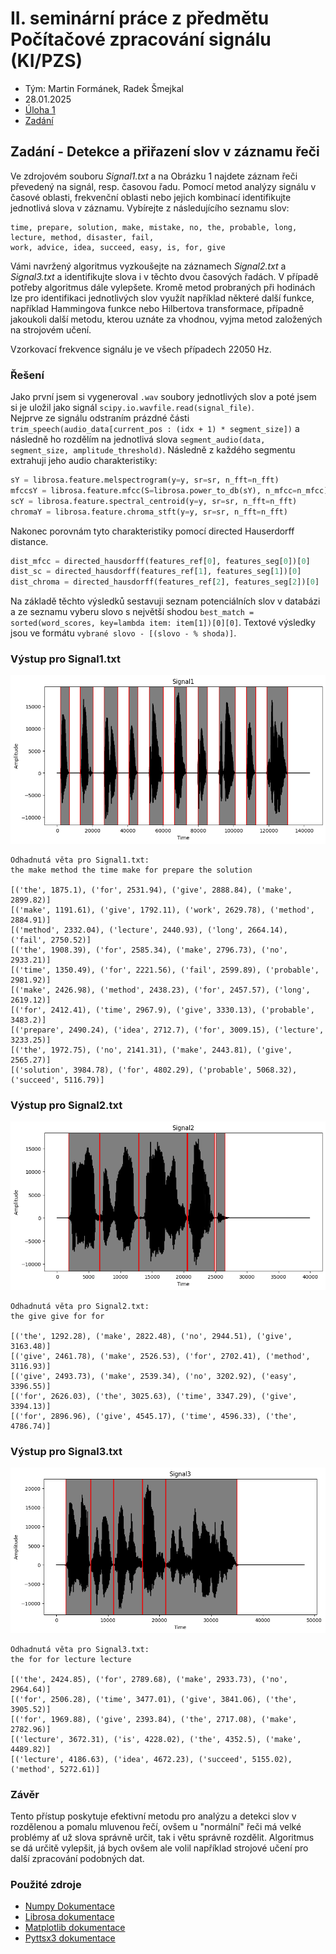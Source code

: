 # II. seminární práce z předmětu Počítačové zpracování signálu (KI/PZS)

- Tým: Martin Formánek, Radek Šmejkal
- 28.01.2025
- [Úloha 1](sem.ipynb)
- [Zadání](SeminarniPrace-II.pdf)

## Zadání - Detekce a přiřazení slov v záznamu řeči

Ve zdrojovém souboru _Signal1.txt_ a na Obrázku 1 najdete záznam řeči převedený na signál,
resp. časovou řadu. Pomocí metod analýzy signálu v časové oblasti, frekvenční oblasti nebo
jejich kombinací identifikujte jednotlivá slova v záznamu. Vybírejte z následujícího seznamu
slov:

```text
time, prepare, solution, make, mistake, no, the, probable, long, lecture, method, disaster, fail,
work, advice, idea, succeed, easy, is, for, give
```

Vámi navržený algoritmus vyzkoušejte na záznamech _Signal2.txt_ a _Signal3.txt_ a identifikujte
slova i v těchto dvou časových řadách. V případě potřeby algoritmus dále vylepšete. Kromě
metod probraných při hodinách lze pro identifikaci jednotlivých slov využít například některé
další funkce, například Hammingova funkce nebo Hilbertova transformace, případně jakoukoli
další metodu, kterou uznáte za vhodnou, vyjma metod založených na strojovém učení.

Vzorkovací frekvence signálu je ve všech případech 22050 Hz.

### Řešení

Jako první jsem si vygeneroval `.wav` soubory jednotlivých slov a poté jsem si je uložil jako signál `scipy.io.wavfile.read(signal_file)`.  
Nejprve ze signálu odstraním prázdné části `trim_speech(audio_data[current_pos : (idx + 1) * segment_size])` a následně ho rozdělím na jednotlivá slova `segment_audio(data, segment_size, amplitude_threshold)`. Následně z každého segmentu extrahuji jeho audio charakteristiky:

```py
sY = librosa.feature.melspectrogram(y=y, sr=sr, n_fft=n_fft)
mfccsY = librosa.feature.mfcc(S=librosa.power_to_db(sY), n_mfcc=n_mfcc)
scY = librosa.feature.spectral_centroid(y=y, sr=sr, n_fft=n_fft)
chromaY = librosa.feature.chroma_stft(y=y, sr=sr, n_fft=n_fft)
```

Nakonec porovnám tyto charakteristiky pomocí directed Hauserdorff distance.

```py
dist_mfcc = directed_hausdorff(features_ref[0], features_seg[0])[0]
dist_sc = directed_hausdorff(features_ref[1], features_seg[1])[0]
dist_chroma = directed_hausdorff(features_ref[2], features_seg[2])[0]
```

Na základě těchto výsledků sestavuji seznam potenciálních slov v databázi a ze seznamu vyberu slovo s největší shodou `best_match = sorted(word_scores, key=lambda item: item[1])[0][0]`. Textové výsledky jsou ve formátu `vybrané slovo - [(slovo - % shoda)]`.

### Výstup pro Signal1.txt

![Graf slov v signálu 1.](img/signal1.png)

```text
Odhadnutá věta pro Signal1.txt:
the make method the time make for prepare the solution

[('the', 1875.1), ('for', 2531.94), ('give', 2888.84), ('make', 2899.82)]
[('make', 1191.61), ('give', 1792.11), ('work', 2629.78), ('method', 2884.91)]
[('method', 2332.04), ('lecture', 2440.93), ('long', 2664.14), ('fail', 2750.52)]
[('the', 1908.39), ('for', 2585.34), ('make', 2796.73), ('no', 2933.21)]
[('time', 1350.49), ('for', 2221.56), ('fail', 2599.89), ('probable', 2981.92)]
[('make', 2426.98), ('method', 2438.23), ('for', 2457.57), ('long', 2619.12)]
[('for', 2412.41), ('time', 2967.9), ('give', 3330.13), ('probable', 3483.2)]
[('prepare', 2490.24), ('idea', 2712.7), ('for', 3009.15), ('lecture', 3233.25)]
[('the', 1972.75), ('no', 2141.31), ('make', 2443.81), ('give', 2565.27)]
[('solution', 3984.78), ('for', 4802.29), ('probable', 5068.32), ('succeed', 5116.79)]
```

### Výstup pro Signal2.txt

![Graf slov v signálu 2.](img/signal2.png)

```text
Odhadnutá věta pro Signal2.txt:
the give give for for

[('the', 1292.28), ('make', 2822.48), ('no', 2944.51), ('give', 3163.48)]
[('give', 2461.78), ('make', 2526.53), ('for', 2702.41), ('method', 3116.93)]
[('give', 2493.73), ('make', 2539.34), ('no', 3202.92), ('easy', 3396.55)]
[('for', 2626.03), ('the', 3025.63), ('time', 3347.29), ('give', 3394.13)]
[('for', 2896.96), ('give', 4545.17), ('time', 4596.33), ('the', 4786.74)]
```

### Výstup pro Signal3.txt

![Graf slov v signálu3.](img/signal3.png)

```text
Odhadnutá věta pro Signal3.txt:
the for for lecture lecture

[('the', 2424.85), ('for', 2789.68), ('make', 2933.73), ('no', 2964.64)]
[('for', 2506.28), ('time', 3477.01), ('give', 3841.06), ('the', 3905.52)]
[('for', 1969.88), ('give', 2393.84), ('the', 2717.08), ('make', 2782.96)]
[('lecture', 3672.31), ('is', 4228.02), ('the', 4352.5), ('make', 4489.82)]
[('lecture', 4186.63), ('idea', 4672.23), ('succeed', 5155.02), ('method', 5272.61)]
```

### Závěr

Tento přístup poskytuje efektivní metodu pro analýzu a detekci slov v rozdělenou a pomalu mluvenou řečí, ovšem u "normální" řeči má velké problémy ať už slova správně určit, tak i větu správně rozdělit. Algoritmus se dá určitě vylepšit, já bych ovšem ale volil například strojové učení pro další zpracování podobných dat.

### Použité zdroje

- [Numpy Dokumentace](https://numpy.org/doc/)
- [Librosa dokumentace](https://librosa.org/doc/latest/index.html)
- [Matplotlib dokumentace](https://matplotlib.org/3.5.3/api/_as_gen/matplotlib.pyplot.html)
- [Pyttsx3 dokumentace](https://pyttsx3.readthedocs.io/en/latest/)
